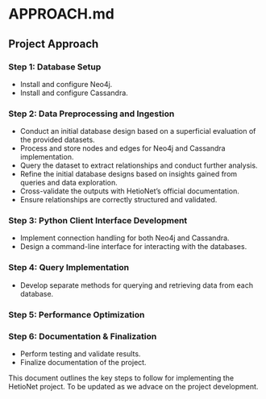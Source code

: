 # APPROACH.md

## **Project Approach**

### **Step 1: Database Setup**
- Install and configure Neo4j.
- Install and configure Cassandra.

### **Step 2: Data Preprocessing and Ingestion**
- Conduct an initial database design based on a superficial evaluation of the provided datasets.
- Process and store nodes and edges for Neo4j and Cassandra implementation.
- Query the dataset to extract relationships and conduct further analysis.
- Refine the initial database designs based on insights gained from queries and data exploration.
- Cross-validate the outputs with HetioNet’s official documentation.
- Ensure relationships are correctly structured and validated.

### **Step 3: Python Client Interface Development**
- Implement connection handling for both Neo4j and Cassandra.
- Design a command-line interface for interacting with the databases.

### **Step 4: Query Implementation**
- Develop separate methods for querying and retrieving data from each database.

### **Step 5: Performance Optimization**

### **Step 6: Documentation & Finalization**
- Perform testing and validate results.
- Finalize documentation of the project.

This document outlines the key steps to follow for implementing the HetioNet project. To be updated as we advace on the project development.
